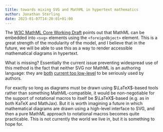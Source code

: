 ```yaml
---
title: towards mixing SVG and MathML in hypertext mathematics
author: Jonathan Sterling
date: 2023-01-07T14:20:01+01:00
---
```


The [W3C MathML Core Working Draft](https://www.w3.org/TR/mathml-core/#html-and-svg) points out that MathML can be embedded into `<svg>` elements using the `<foreignObject>` element. This is a great strength of the modularity of the model, and I believe that in the future, we will be able to use this as a way to render accessible mathematical diagrams in hypertext.

What is missing? Essentially the current issue preventing widespread use of this method is the fact that neither SVG nor MathML is an authoring language: they are [both](tfmt-000N) [current too low-level](tfmt-000O) to be seriously used by authors.


For exactly so long as diagrams must be drawn using $\LaTeX$-based tools rather than something MathML-compatible, it would be non-negotiable for the support of notational macros to itself be $\LaTeX$-based (e.g. as in both KaTeX and MathJax). But it is worth imagining a future in which mathematical diagrams are drawn using a high-level interface to SVG, and then a pure MathML approach to notational macros becomes quite practicable. This is not currently the world we live in, but it is something to hope for.
